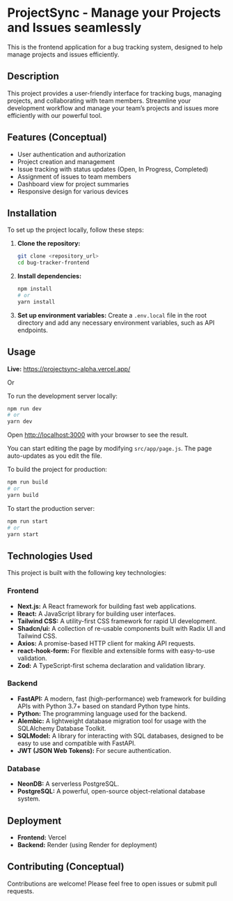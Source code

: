 # ProjectSync - Manage your Projects and Issues seamlessly

This is the frontend application for a bug tracking system, designed to help manage projects and issues efficiently.

## Description

This project provides a user-friendly interface for tracking bugs, managing projects, and collaborating with team members. Streamline your development workflow and manage your team’s projects and issues more efficiently with our powerful tool.

## Features (Conceptual)

- User authentication and authorization
- Project creation and management
- Issue tracking with status updates (Open, In Progress, Completed)
- Assignment of issues to team members
- Dashboard view for project summaries
- Responsive design for various devices

## Installation

To set up the project locally, follow these steps:

1.  **Clone the repository:**
    ```bash
    git clone <repository_url>
    cd bug-tracker-frontend
    ```

2.  **Install dependencies:**
    ```bash
    npm install
    # or
    yarn install
    ```

3.  **Set up environment variables:**
    Create a `.env.local` file in the root directory and add any necessary environment variables, such as API endpoints.

## Usage

**Live:** https://projectsync-alpha.vercel.app/

Or

To run the development server locally:

```bash
npm run dev
# or
yarn dev
```

Open [http://localhost:3000](http://localhost:3000) with your browser to see the result.

You can start editing the page by modifying `src/app/page.js`. The page auto-updates as you edit the file.

To build the project for production:

```bash
npm run build
# or
yarn build
```

To start the production server:

```bash
npm run start
# or
yarn start
```

## Technologies Used

This project is built with the following key technologies:

### Frontend
-   **Next.js:** A React framework for building fast web applications.
-   **React:** A JavaScript library for building user interfaces.
-   **Tailwind CSS:** A utility-first CSS framework for rapid UI development.
-   **Shadcn/ui:** A collection of re-usable components built with Radix UI and Tailwind CSS.
-   **Axios:** A promise-based HTTP client for making API requests.
-   **react-hook-form:** For flexible and extensible forms with easy-to-use validation.
-   **Zod:** A TypeScript-first schema declaration and validation library.

### Backend
-   **FastAPI:** A modern, fast (high-performance) web framework for building APIs with Python 3.7+ based on standard Python type hints.
-   **Python:** The programming language used for the backend.
-   **Alembic:** A lightweight database migration tool for usage with the SQLAlchemy Database Toolkit.
-   **SQLModel:** A library for interacting with SQL databases, designed to be easy to use and compatible with FastAPI.
-   **JWT (JSON Web Tokens):** For secure authentication.

### Database
-   **NeonDB:** A serverless PostgreSQL.
-   **PostgreSQL:** A powerful, open-source object-relational database system.

## Deployment

-   **Frontend:** Vercel
-   **Backend:** Render (using Render for deployment)

## Contributing (Conceptual)

Contributions are welcome! Please feel free to open issues or submit pull requests.
